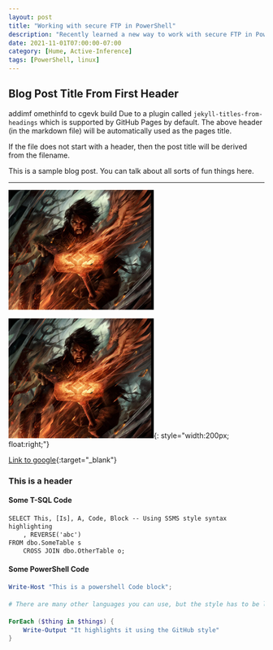 ```yaml
---
layout: post
title: "Working with secure FTP in PowerShell"
description: "Recently learned a new way to work with secure FTP in PowerShell"
date: 2021-11-01T07:00:00-07:00
category: [Hume, Active-Inference]
tags: [PowerShell, linux]
---
```


## Blog Post Title From First Header

addimf omethinfd to cgevk build
Due to a plugin called `jekyll-titles-from-headings` which is supported by GitHub Pages by default. The above header (in the markdown file) will be automatically used as the pages title.

If the file does not start with a header, then the post title will be derived from the filename.

This is a sample blog post. You can talk about all sorts of fun things here.

---

<img src="/images/perrin_ay.PNG">

![perrin image](/images/perrin_ay.PNG){: style="width:200px; float:right;"}

[Link to google](https://google.com/){:target="_blank"}

### This is a header

#### Some T-SQL Code

```tsql
SELECT This, [Is], A, Code, Block -- Using SSMS style syntax highlighting
    , REVERSE('abc')
FROM dbo.SomeTable s
    CROSS JOIN dbo.OtherTable o;
```

#### Some PowerShell Code

```powershell
Write-Host "This is a powershell Code block";

# There are many other languages you can use, but the style has to be loaded first

ForEach ($thing in $things) {
    Write-Output "It highlights it using the GitHub style"
}
```
